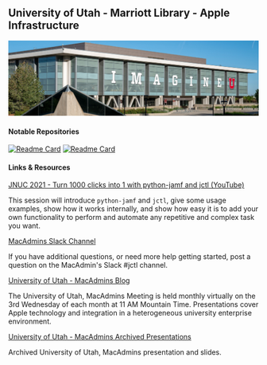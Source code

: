 ## University of Utah - Marriott Library - Apple Infrastructure

<img src="marriott_lib_building.png">

#### Notable Repositories

[![Readme Card](https://github-readme-stats.vercel.app/api/pin/?username=univ-of-utah-marriott-library-apple&repo=python-jamf&show_icons=true&theme=swift)](https://github.com/univ-of-utah-marriott-library-apple/python-jamf)
[![Readme Card](https://github-readme-stats.vercel.app/api/pin/?username=univ-of-utah-marriott-library-apple&repo=jctl&show_icons=true&theme=swift)](https://github.com/univ-of-utah-marriott-library-apple/jctl)

#### Links & Resources

[JNUC 2021 - Turn 1000 clicks into 1 with python-jamf and jctl (YouTube)](https://youtu.be/2YLriNwyP3s)

This session will introduce `python-jamf` and `jctl`, give some usage examples, show how it works internally, and show how easy it is to add your own functionality to perform and automate any repetitive and complex task you want.

[MacAdmins Slack Channel](https://macadmins.slack.com/archives/C01C8KVV2UD)

If you have additional questions, or need more help getting started, post a question on the MacAdmin's Slack #jctl channel.

[University of Utah -  MacAdmins Blog](https://apple.lib.utah.edu)

The University of Utah, MacAdmins Meeting is held monthly virtually on the 3rd Wednesday of each month at 11 AM Mountain Time. Presentations cover Apple technology and integration in a heterogeneous university enterprise environment.

[University of Utah - MacAdmins Archived Presentations](https://stream.lib.utah.edu/index.php?c=browse&m=results&q=%22mac+manager%22&cat=&sort=newest)

Archived University of Utah, MacAdmins presentation and slides.
